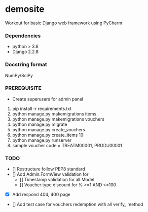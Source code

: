 # demosite
Workout for basic Django web framework using PyCharm

### Dependencies
- python > 3.6
- Django 2.2.8

### Docstring format
NumPy/SciPy

### PREREQUISITE
- Create superusers for admin panel
1) pip install -r requirements.txt
2) python manage.py makemigrations items
3) python manage.py makemigrations vouchers
4) python manage.py migrate
5) python manage.py create_vouchers
6) python manage.py create_items 10
7) python manage.py runserver
8) sample voucher code = TREATM00001, PRODU00001

### TODO
- [] Restructure follow PEP8 standard
- [] Add Admin.FormView validation for
   - [] Timestamp validation for all Model
   - [] Voucher type discount for % >=1 AND <=100
- [x] Add respond 404, 400 page
- [] Add test case for vouchers redemption with all verify_ method
